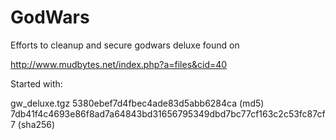 GodWars
=======

Efforts to cleanup and secure godwars deluxe found on 

http://www.mudbytes.net/index.php?a=files&cid=40

Started with:

gw_deluxe.tgz
5380ebef7d4fbec4ade83d5abb6284ca (md5)
7db41f4c4693e86f8ad7a64843bd31656795349dbd7bc77cf163c2c53fc87cf7 (sha256)

